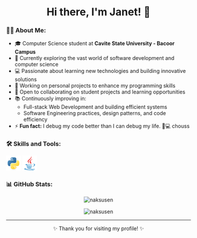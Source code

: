 <h1 align="center">Hi there, I'm Janet! 👋</h1>

### 👩‍💻 About Me:
- 🎓 Computer Science student at **Cavite State University - Bacoor Campus**
- 🌱 Currently exploring the vast world of software development and computer science
- 💻 Passionate about learning new technologies and building innovative solutions
- 🔭 Working on personal projects to enhance my programming skills
- 🤝 Open to collaborating on student projects and learning opportunities
- 📚 Continuously improving in:
  - Full-stack Web Development and building efficient systems
  - Software Engineering practices, design patterns, and code efficiency
- ⚡ **Fun fact:** I debug my code better than I can debug my life. 🐞💻 chouss

### 🛠 Skills and Tools:
<p align="left">
<img src="https://raw.githubusercontent.com/devicons/devicon/master/icons/python/python-original.svg" alt="python" width="40" height="40"/>
<img src="https://raw.githubusercontent.com/devicons/devicon/master/icons/java/java-original.svg" alt="java" width="40" height="40"/>
</p>

### 📊 GitHub Stats:
<p align="center">
<img align="center" src="https://github-readme-stats.vercel.app/api?username=naksusen&show_icons=true&locale=en&theme=radical" alt="naksusen" />
</p>

<p align="center">
<img align="center" src="https://github-readme-streak-stats.herokuapp.com/?user=naksusen&theme=radical" alt="naksusen" />
</p>

---
<p align="center">✨ Thank you for visiting my profile! ✨</p>
